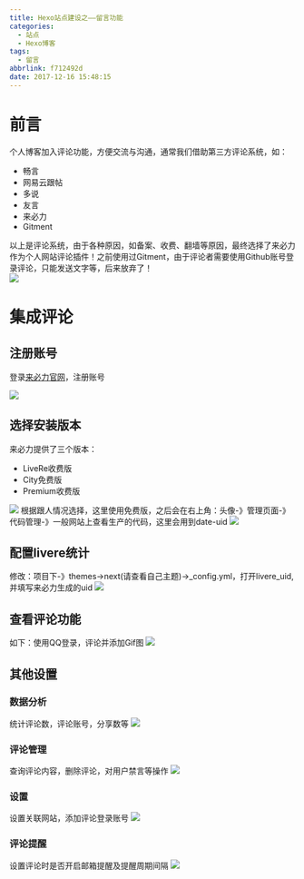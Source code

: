 ```yaml
---
title: Hexo站点建设之——留言功能
categories:
  - 站点
  - Hexo博客
tags:
  - 留言
abbrlink: f712492d
date: 2017-12-16 15:48:15
---
```

# 前言 
个人博客加入评论功能，方便交流与沟通，通常我们借助第三方评论系统，如：
   
- 畅言
- 网易云跟帖
- 多说
- 友言
- 来必力
- Gitment
<!--more-->
以上是评论系统，由于各种原因，如备案、收费、翻墙等原因，最终选择了来必力作为个人网站评论插件！之前使用过Gitment，由于评论者需要使用Github账号登录评论，只能发送文字等，后来放弃了！  
![][1]

# 集成评论
## 注册账号
登录[来必力官网][2]，注册账号  

![][3]
## 选择安装版本
来必力提供了三个版本： 
 
- LiveRe收费版
- City免费版
- Premium收费版

![][4]
根据跟人情况选择，这里使用免费版，之后会在右上角：头像-》管理页面-》 代码管理-》一般网站上查看生产的代码，这里会用到date-uid
 ![][5]
## 配置livere统计
修改：项目下-》themes->next(请查看自己主题)->_config.yml，打开livere_uid,并填写来必力生成的uid
![][6]
## 查看评论功能
如下：使用QQ登录，评论并添加Gif图
![][7]
## 其他设置

### 数据分析   
统计评论数，评论账号，分享数等
![][8]

### 评论管理
查询评论内容，删除评论，对用户禁言等操作
![][9]
### 设置
设置关联网站，添加评论登录账号
![][10]
### 评论提醒
设置评论时是否开启邮箱提醒及提醒周期间隔
![][11]



[1]: https://fastly.jsdelivr.net/gh/PGzxc/CDN@master/blog-image/hexo-gitment.png	
[2]: https://livere.com/
[3]: https://fastly.jsdelivr.net/gh/PGzxc/CDN@master/blog-image/hexo-relive-site.png
[4]: https://fastly.jsdelivr.net/gh/PGzxc/CDN@master/blog-image/hexo-relive-option.png
[5]: https://fastly.jsdelivr.net/gh/PGzxc/CDN@master/blog-image/hexo-relive-uid.png
[6]: https://fastly.jsdelivr.net/gh/PGzxc/CDN@master/blog-image/hexo-livere-config.png
[7]: https://fastly.jsdelivr.net/gh/PGzxc/CDN@master/blog-image/hexo-coment-result.png
[8]: https://fastly.jsdelivr.net/gh/PGzxc/CDN@master/blog-image/hexo-data-release.png
[9]: https://fastly.jsdelivr.net/gh/PGzxc/CDN@master/blog-image/hexo-manger-comment.png
[10]: https://fastly.jsdelivr.net/gh/PGzxc/CDN@master/blog-image/hexo-seting-comment.png
[11]: https://fastly.jsdelivr.net/gh/PGzxc/CDN@master/blog-image/hexo-comment-intent.png
